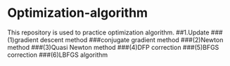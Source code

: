 # Optimization-algorithm
This repository is used to practice optimization algorithm.
##1.Update
###(1)gradient descent method
###conjugate gradient method
###(2)Newton method
###(3)Quasi Newton method
###(4)DFP correction
###(5)BFGS correction
###(6)LBFGS algorithm
